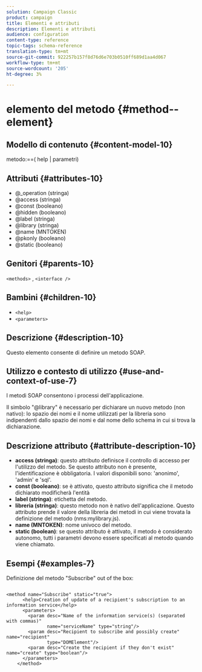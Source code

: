 ```yaml
---
solution: Campaign Classic
product: campaign
title: Elementi e attributi
description: Elementi e attributi
audience: configuration
content-type: reference
topic-tags: schema-reference
translation-type: tm+mt
source-git-commit: 922257b157f8d76d6e703b0510ff689d1aa4d067
workflow-type: tm+mt
source-wordcount: '205'
ht-degree: 3%

---
```



# elemento del metodo {#method--element}

## Modello di contenuto {#content-model-10}

metodo:==( help | parametri)

## Attributi {#attributes-10}

* @_operation (stringa)
* @access (stringa)
* @const (booleano)
* @hidden (booleano)
* @label (stringa)
* @library (stringa)
* @name (MNTOKEN)
* @pkonly (booleano)
* @static (booleano)

## Genitori {#parents-10}

`<methods>`  ,  `<interface />`

## Bambini {#children-10}

* `<help>`
* `<parameters>`

## Descrizione {#description-10}

Questo elemento consente di definire un metodo SOAP.

## Utilizzo e contesto di utilizzo {#use-and-context-of-use-7}

I metodi SOAP consentono i processi dell&#39;applicazione.

Il simbolo &quot;@library&quot; è necessario per dichiarare un nuovo metodo (non nativo): lo spazio dei nomi e il nome utilizzati per la libreria sono indipendenti dallo spazio dei nomi e dal nome dello schema in cui si trova la dichiarazione.

## Descrizione attributo {#attribute-description-10}

* **access (stringa)**: questo attributo definisce il controllo di accesso per l&#39;utilizzo del metodo. Se questo attributo non è presente, l&#39;identificazione è obbligatoria. I valori disponibili sono: &#39;anonimo&#39;, &#39;admin&#39; e &#39;sql&#39;.
* **const (booleano)**: se è attivato, questo attributo significa che il metodo dichiarato modificherà l&#39;entità
* **label (stringa)**: etichetta del metodo.
* **libreria (stringa)**: questo metodo non è nativo dell&#39;applicazione. Questo attributo prende il valore della libreria dei metodi in cui viene trovata la definizione del metodo (nms:mylibrary.js).
* **name (MNTOKEN)**: nome univoco del metodo.
* **static (boolean)**: se questo attributo è attivato, il metodo è considerato autonomo, tutti i parametri devono essere specificati al metodo quando viene chiamato.

## Esempi {#examples-7}

Definizione del metodo &quot;Subscribe&quot; out of the box:

```
 
<method name="Subscribe" static="true">
      <help>Creation of update of a recipient's subscription to an information service</help>
      <parameters>
        <param desc="Name of the information service(s) (separated with commas)"
               name="serviceName" type="string"/>
        <param desc="Recipient to subscribe and possibly create" name="recipient"
               type="DOMElement"/>
        <param desc="Create the recipient if they don't exist" name="create" type="boolean"/>
      </parameters>     
    </method>
```

